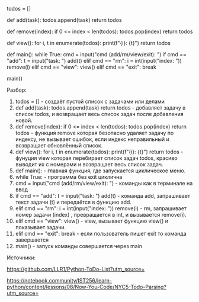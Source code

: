 
todos = []

def add(task):
    todos.append(task)
    return todos

def remove(index):
    if 0 <= index < len(todos):
        todos.pop(index)
    return todos

def view():
    for i, t in enumerate(todos):
        print(f"{i}: {t}")
    return todos

def main():
    while True:
        cmd = input("cmd (add/rm/view/exit): ")
        if cmd == "add":
            t = input("task: ")
            add(t)
        elif cmd == "rm":
            i = int(input("index: "))
            remove(i)
        elif cmd == "view":
            view()
        elif cmd == "exit":
            break

main()



Разбор: 
1. todos = [] - создаёт пустой список с задачами или делами 
2. def add(task):
    todos.append(task)
    return todos  - добавляет задачу в список todos, и возвращает весь список задач после добавления новой.
3. def remove(index):
    if 0 <= index < len(todos):
        todos.pop(index)
    return todos - функция remove которая безопасно удаляет задачу по индексу, не вызывает ошибок, если индекс неправильный и возвращает обновлённый список.
4. def view():
    for i, t in enumerate(todos):
        print(f"{i}: {t}")
    return todos - фунуция view которая перебирает список задач todos, красиво выводит их с номерами и возвращает весь список задач.
5. def main(): - главная функция, где запускается циклическое меню.
6.  while True: - программа без exit циклична 
7.  cmd = input("cmd (add/rm/view/exit): ") - команды как в терминале на ввод
8.  if cmd == "add":
            t = input("task: ")
            add(t)   -  команда add, запрашивает текст задачи (t) и передаётся в функцию add.
9.  elif cmd == "rm":
            i = int(input("index: "))
            remove(i)  -   rm, запрашивает номер задачи (index) , превращается в int, и вызывается remove(i).
10. elif cmd == "view":
            view() - view, вызывает функцию view() и показывает задачи.
11.  elif cmd == "exit":
            break  - если пользователь пишет exit то команда завершается
12. main() - запуск команды совершается через main 
 
Источники: 

https://github.com/LLR1/Python-ToDo-List?utm_source=

https://notebook.community/IST256/learn-python/content/lessons/08/Now-You-Code/NYC5-Todo-Parsing?utm_source=